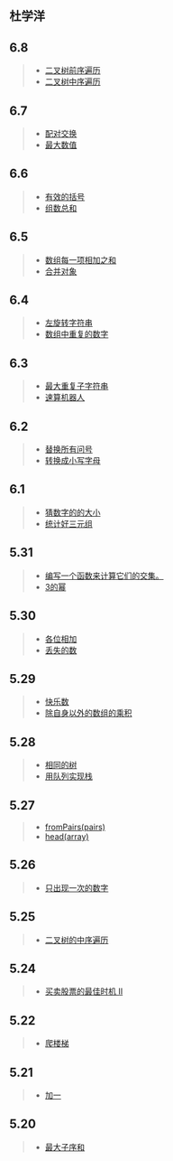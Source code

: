## 杜学洋
## 6.8
  > * [二叉树前序遍历](https://leetcode-cn.com/leetbook/read/data-structure-binary-tree/xeywh5/)
  > * [二叉树中序遍历](https://leetcode-cn.com/leetbook/read/data-structure-binary-tree/xecaj6/)
## 6.7
  > * [配对交换](https://leetcode-cn.com/problems/exchange-lcci/)
  > * [最大数值](https://leetcode-cn.com/problems/maximum-lcci/)
## 6.6
  > * [有效的括号](https://leetcode-cn.com/problems/valid-parentheses/solution/valid-parentheses-fu-zhu-zhan-fa-by-jin407891080/)
  > * [组数总和](https://leetcode-cn.com/problems/combination-sum/solution/zu-he-zong-he-by-leetcode-solution/)
## 6.5
  > * [数组每一项相加之和](https://leetcode-cn.com/leetbook/read/top-interview-questions-easy/x2skh7/)
  > * [合并对象](https://leetcode-cn.com/leetbook/read/top-interview-questions/xm0u83/)
## 6.4
  > * [左旋转字符串](https://leetcode-cn.com/problems/zuo-xuan-zhuan-zi-fu-chuan-lcof/)
  > * [数组中重复的数字](https://leetcode-cn.com/problems/shu-zu-zhong-zhong-fu-de-shu-zi-lcof/)
## 6.3
  > * [最大重复子字符串](https://leetcode-cn.com/problems/maximum-repeating-substring/)
  > * [速算机器人](https://leetcode-cn.com/problems/nGK0Fy/)
## 6.2
  > * [替换所有问号](https://leetcode-cn.com/problems/replace-all-s-to-avoid-consecutive-repeating-characters/)
  > * [转换成小写字母](https://leetcode-cn.com/problems/to-lower-case/)
## 6.1
  > * [猜数字的的大小](https://leetcode-cn.com/problems/guess-number-higher-or-lower/)
  > * [统计好三元组](https://leetcode-cn.com/problems/count-good-triplets/)
## 5.31
  > * [编写一个函数来计算它们的交集。](https://leetcode-cn.com/problems/intersection-of-two-arrays/)
  > * [3的幂](https://leetcode-cn.com/problems/power-of-three/)
## 5.30
  > * [各位相加](https://leetcode-cn.com/problems/add-digits/)
  > * [丢失的数](https://leetcode-cn.com/problems/missing-number/)
## 5.29
  > * [快乐数](https://leetcode-cn.com/problems/happy-number/)
  > * [除自身以外的数组的乘积](https://leetcode-cn.com/problems/product-of-array-except-self/)
## 5.28
  > * [相同的树](https://leetcode-cn.com/problems/same-tree/)
  > * [用队列实现栈](https://leetcode-cn.com/problems/implement-stack-using-queues/)
## 5.27
  > * [fromPairs(pairs)](https://www.lodashjs.com/docs/lodash.fromPairs)
  > * [head(array)](https://www.lodashjs.com/docs/lodash.head)
## 5.26
  > * [只出现一次的数字](https://leetcode-cn.com/problems/single-number/)
## 5.25
  > * [二叉树的中序遍历](https://leetcode-cn.com/problems/binary-tree-inorder-traversal/)
## 5.24
  > * [买卖股票的最佳时机 II](https://leetcode-cn.com/leetbook/read/top-interview-questions-easy/x2zsx1/)
 ## 5.22
  > * [爬楼梯](https://leetcode-cn.com/problems/climbing-stairs/)
## 5.21
  > * [加一](https://leetcode-cn.com/problems/plus-one/)
## 5.20
  > * [最大子序和](https://leetcode-cn.com/problems/maximum-subarray/)